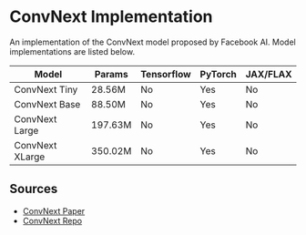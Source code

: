 # ConvNext Implementation

An implementation of the ConvNext model proposed by Facebook AI. Model implementations are listed below.

| Model           | Params  | Tensorflow | PyTorch | JAX/FLAX |
|-----------------|---------|------------|---------|----------|
| ConvNext Tiny   | 28.56M  | No         | Yes     | No       |
| ConvNext Base   | 88.50M  | No         | Yes     | No       |
| ConvNext Large  | 197.63M | No         | Yes     | No       |
| ConvNext XLarge | 350.02M | No         | Yes     | No       |


## Sources

- [ConvNext Paper](https://arxiv.org/pdf/2201.03545.pdf)
- [ConvNext Repo](https://github.com/facebookresearch/ConvNeXt)